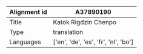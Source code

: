 |Alignment id | A37890190
| --- | --- 
|Title | Katok Rigdzin Chenpo 
|Type | translation
|Languages | ['en', 'de', 'es', 'fr', 'nl', 'bo']